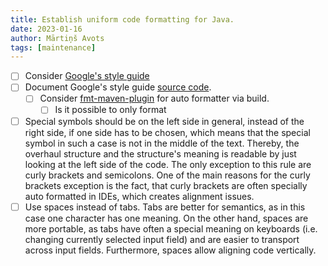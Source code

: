 ```yaml
---
title: Establish uniform code formatting for Java.
date: 2023-01-16
author: Mārtiņš Avots
tags: [maintenance]
---
```


* [ ] Consider [Google's style guide](https://google.github.io/styleguide/javaguide.html)
* [ ] Document Google's style guide [source code](https://github.com/google/styleguide).
  * [ ] Consider [fmt-maven-plugin](https://github.com/spotify/fmt-maven-plugin) for auto formatter via build.
    * [ ] Is it possible to only format
* [ ] Special symbols should be on the left side in general,
  instead of the right side, if one side has to be chosen,
  which means that the special symbol in such a case is not in the middle of the text.
  Thereby, the overhaul structure and the structure's meaning is readable
  by just looking at the left side of the code.
  The only exception to this rule are curly brackets and semicolons.
  One of the main reasons for the curly brackets exception is the fact,
  that curly brackets are often specially auto formatted in IDEs,
  which creates alignment issues.
* [ ] Use spaces instead of tabs.
  Tabs are better for semantics, as in this case one character has one meaning.
  On the other hand, spaces are more portable,
  as tabs have often a special meaning on keyboards (i.e. changing currently selected input field)
  and are easier to transport across input fields.
  Furthermore, spaces allow aligning code vertically.